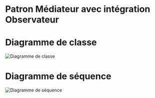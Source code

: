 # Patron Médiateur avec intégration Observateur
# Diagramme de classe

![Diagramme de classe](https://www.plantuml.com/plantuml/svg/NO_12i8m44Jl-Oeb9nLxy5ga5Eor9_s1rIvfe9kKtTJlDseZsDCoRtO6fjM4aXQUeFFe19a91eB7XAfaFWTw6ZocAETRiv9hLkWe0zZyTCGHZ2aIxCb29TwDgMe0xC6MR0qZAkEyqwyEo7HSlRtvg_lb2ztKBtFstjMN67HXaXhYNKcU96fQ2aEUzm80 "Diagramme de classe")

# Diagramme de séquence

![Diagramme de séquence](https://www.plantuml.com/plantuml/svg/fPNDRfmm4CVlFCMKqv9kgYRgYMQZDCsjMhKgKYzH3WPcYLLZA3Qfzf7w77snZW4JcuK6AGTMhFsVmVER3zyepHhTbWBkE2iQLfO8EOBw--TNYpB3GFtaicQq0KeV1UteXcV68A1LpJDUCwbXZpbdkchkiAnWTiTR3ECzgwyISYMBRKAxhC3h49Y2VPBuohHAuq7H2Mwhr1SmmJFq99_CYYVwtah9Kk4lXbMgi7d2Hjtp1_T0LjsVwAjL1O4NvVdr6DlPMGnPWqpZ9Xf5dI195lT6lxEAwITYKAX_CD7YnY09jvVleu1bcZ-HtJFaoSV9SIKrun9szarzmMFlWkm5KHWLEz1DY-6f3nAJVO7Qsg5Gw7W-CFeV0BY6b2OJLs-wn2Q6kXsSResKFCiycBXn8jUFN6q7kOa_nrC2gmXsDKCCFxo6OUzaDSLERZbQMu2EfMlUqGmdEBkIDa2jbyyMgQzxXZg4s1kSWkqSdg2rHWRCYt0zjiM4xIgmiqXcJacDJIf--DQWGccqXGL_RzxXpGvaAqJuu5adHwMnV5UrcfXGPsiXErCuq7u_DYZIi8UpgfRiP32PQ8PtDndBjSVot3RyKF3MFeBviJ0sHqq96SNHD0UB0m8kBwAFmN-2cjQteaZS2bVkcB3hAwR3olwzS4h437LwV6Ioqlnm77bOzqwYZDa2kxIgn8hXPmvlYsV9bPFeXIXjMNJQZHFNUE-CwgjpHztNTU7bRLNZtBx8VE8w2knN5nj3uc-mpM4kNGZXhLdesyCyD_H35_y_ "Diagramme de séquence")

